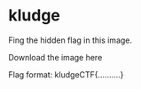 # kludge
Fing the hidden flag in this image.

Download the image here 

Flag format: kludgeCTF{..........}
